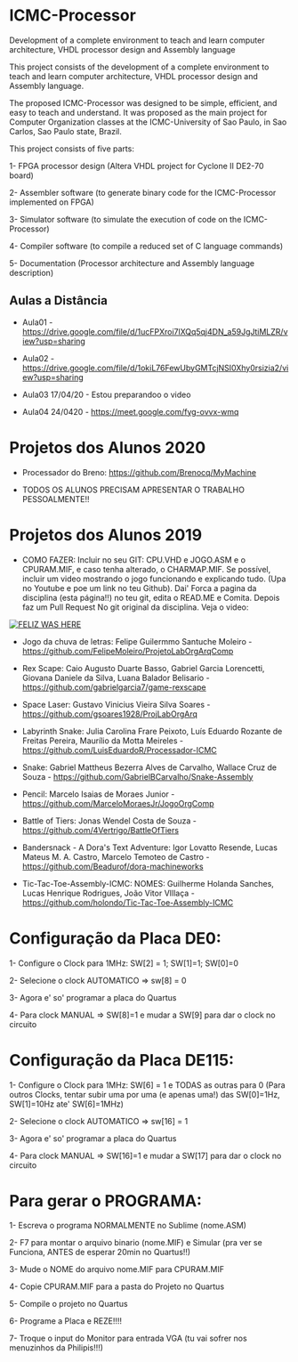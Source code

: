 # ICMC-Processor
Development of a complete environment to teach and learn computer architecture, VHDL processor design and Assembly language

This project consists of the development of a complete environment to teach and learn computer architecture, VHDL processor design and Assembly language.

The proposed ICMC-Processor was designed to be simple, efficient, and easy to teach and understand. It was proposed as the main project for Computer Organization classes at the ICMC-University of Sao Paulo, in Sao Carlos, Sao Paulo state, Brazil.

This project consists of five parts:

1-	FPGA processor design (Altera VHDL project for Cyclone II DE2-70 board)

2-	Assembler software (to generate binary code for the ICMC-Processor implemented on FPGA)

3-	Simulator software (to simulate the execution of code on the ICMC-Processor)

4-	Compiler software (to compile a reduced set of  C language commands)

5-	Documentation (Processor architecture and Assembly language description)

## Aulas a Distância

- Aula01 - https://drive.google.com/file/d/1ucFPXroi7lXQq5qj4DN_a59JgJtiMLZR/view?usp=sharing

- Aula02 - https://drive.google.com/file/d/1okiL76FewUbyGMTcjNSI0Xhy0rsizia2/view?usp=sharing

- Aula03 17/04/20 - Estou preparandoo o video

- Aula04 24/0420 - https://meet.google.com/fyg-ovvx-wmq


# Projetos dos Alunos 2020

- Processador do Breno: https://github.com/Brenocq/MyMachine

- TODOS OS ALUNOS PRECISAM APRESENTAR O TRABALHO PESSOALMENTE!! 

# Projetos dos Alunos 2019

- COMO FAZER: Incluir no seu GIT: CPU.VHD e JOGO.ASM e o CPURAM.MIF, e caso tenha alterado, o CHARMAP.MIF. Se possível, incluir um video mostrando o jogo funcionando e explicando tudo. (Upa no Youtube e poe um link no teu Github). Dai' Forca a pagina da disciplina (esta página!!) no teu git, edita o READ.ME e Comita. Depois faz um Pull Request No git original da disciplina. Veja o video: 

[![FELIZ WAS HERE](http://img.youtube.com/vi/0vT8zuG9CYM/0.jpg)](http://www.youtube.com/watch?v=0vT8zuG9CYM)


- Jogo da chuva de letras: Felipe Guilermmo Santuche Moleiro - https://github.com/FelipeMoleiro/ProjetoLabOrgArqComp

- Rex Scape: Caio Augusto Duarte Basso, Gabriel Garcia Lorencetti, Giovana Daniele da Silva, Luana Balador Belisario - https://github.com/gabrielgarcia7/game-rexscape

- Space Laser: Gustavo Vinicius Vieira Silva Soares - https://github.com/gsoares1928/ProjLabOrgArq

- Labyrinth Snake: Julia Carolina Frare Peixoto, Luís Eduardo Rozante de Freitas Pereira, Maurílio da Motta Meireles - https://github.com/LuisEduardoR/Processador-ICMC

- Snake: Gabriel Mattheus Bezerra Alves de Carvalho, Wallace Cruz de Souza - https://github.com/GabrielBCarvalho/Snake-Assembly

- Pencil: Marcelo Isaias de Moraes Junior - https://github.com/MarceloMoraesJr/JogoOrgComp

- Battle of Tiers: Jonas Wendel Costa de Souza - https://github.com/4Vertrigo/BattleOfTiers

- Bandersnack - A Dora's Text Adventure: Igor Lovatto Resende, Lucas Mateus M. A. Castro, Marcelo Temoteo de Castro - https://github.com/Beadurof/dora-machineworks

- Tic-Tac-Toe-Assembly-ICMC: NOMES: Guilherme Holanda Sanches, Lucas Henrique Rodrigues, João Vitor VIllaça - https://github.com/holondo/Tic-Tac-Toe-Assembly-ICMC


# Configuração da Placa DE0:

1- Configure o Clock para 1MHz: SW[2] = 1; SW[1]=1; SW[0]=0

2- Selecione o clock AUTOMATICO => sw[8] = 0

3- Agora e' so' programar a placa do Quartus

4- Para clock MANUAL => SW[8]=1  e  mudar a SW[9] para dar o clock no circuito

# Configuração da Placa DE115:

1- Configure o Clock para 1MHz: SW[6] = 1   e TODAS as outras para 0 (Para outros Clocks, tentar subir uma por uma (e apenas uma!) das SW[0]=1Hz, SW[1]=10Hz  ate' SW[6]=1MHz)

2- Selecione o clock AUTOMATICO => sw[16] = 1

3- Agora e' so' programar a placa do Quartus

4- Para clock MANUAL => SW[16]=1  e  mudar a SW[17] para dar o clock no circuito

# Para gerar o PROGRAMA:

1- Escreva o programa NORMALMENTE no Sublime (nome.ASM)

2- F7 para montar o arquivo binario (nome.MIF) e Simular (pra ver se Funciona, ANTES de esperar 20min no Quartus!!)

3- Mude o NOME do arquivo nome.MIF para CPURAM.MIF

4- Copie CPURAM.MIF para a pasta do Projeto no Quartus

5- Compile o projeto no Quartus

6- Programe a Placa e REZE!!!!

7- Troque o  input do Monitor para entrada VGA (tu vai sofrer nos menuzinhos da Philipis!!!)






